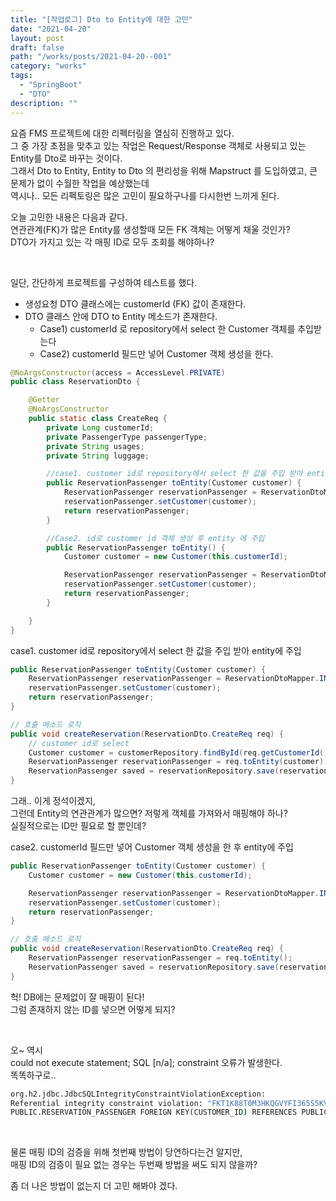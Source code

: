 ```yaml
---
title: "[작업로그] Dto to Entity에 대한 고민"
date: "2021-04-20"
layout: post
draft: false
path: "/works/posts/2021-04-20--001"
category: "works"
tags:
  - "SpringBoot"
  - "DTO"
description: ""
---
```


요즘 FMS 프로젝트에 대한 리펙터링을 열심히 진행하고 있다.  
그 중 가장 초점을 맞추고 있는 작업은 Request/Response 객체로 사용되고 있는 Entity를 Dto로 바꾸는 것이다.  
그래서 Dto to Entity, Entity to Dto 의 편리성을 위해 Mapstruct 를 도입하였고, 큰 문제가 없이 수월한 작업을 예상했는데  
역시나.. 모든 리펙토링은 많은 고민이 필요하구나를 다시한번 느끼게 된다.  

오늘 고민한 내용은 다음과 같다.  
연관관계(FK)가 많은 Entity를 생성할때 <span class="text-mark__green">모든 FK 객체는 어떻게 채울 것인가?</span>   
DTO가 가지고 있는 <span class="text-mark__green">각 매핑 ID로 모두 조회</span>를 해야하나?  

<br>

일단, 간단하게 프로젝트를 구성하여 테스트를 했다.

- 생성요청 DTO 클래스에는 customerId (FK) 값이 존재한다.
- DTO 클래스 안에 DTO to Entity 메소드가 존재한다.
    - Case1) customerId 로 repository에서 select 한 Customer 객체를 추입받는다
    - Case2) customerId 필드만 넣어 Customer 객체 생성을 한다.

```java
@NoArgsConstructor(access = AccessLevel.PRIVATE)
public class ReservationDto {

    @Getter
    @NoArgsConstructor
    public static class CreateReq {
        private Long customerId;
        private PassengerType passengerType;
        private String usages;
        private String luggage;

        //case1. customer id로 repository에서 select 한 값을 주입 받아 entity 에 주입
        public ReservationPassenger toEntity(Customer customer) {
            ReservationPassenger reservationPassenger = ReservationDtoMapper.INSTANCE.toReservationPassengerEntity(this);
            reservationPassenger.setCustomer(customer);
            return reservationPassenger;
        }

        //Case2. id로 customer id 객체 생성 후 entity 에 주입
        public ReservationPassenger toEntity() {
            Customer customer = new Customer(this.customerId);

            ReservationPassenger reservationPassenger = ReservationDtoMapper.INSTANCE.toReservationPassengerEntity(this);
            reservationPassenger.setCustomer(customer);
            return reservationPassenger;
        }

    }
}
```


<span class="title__sub1">case1. customer id로 repository에서 select 한 값을 주입 받아 entity에 주입</span>

```java
public ReservationPassenger toEntity(Customer customer) {
    ReservationPassenger reservationPassenger = ReservationDtoMapper.INSTANCE.toReservationPassengerEntity(this);
    reservationPassenger.setCustomer(customer);
    return reservationPassenger;
}

// 호출 메소드 로직
public void createReservation(ReservationDto.CreateReq req) {
    // customer id로 select
    Customer customer = customerRepository.findById(req.getCustomerId()).orElseThrow(IllegalArgumentException::new);
    ReservationPassenger reservationPassenger = req.toEntity(customer);
    ReservationPassenger saved = reservationRepository.save(reservationPassenger);
}
```

그래.. 이게 정석이겠지,  
그런데 Entity의 연관관계가 많으면? 저렇게 객체를 가져와서 매핑해야 하나?   
실질적으로는 ID만 필요로 할 뿐인데?


<span class="title__sub1">case2. customerId 필드만 넣어 Customer 객체 생성을 한 후 entity에 주입</span>

```java
public ReservationPassenger toEntity(Customer customer) {
    Customer customer = new Customer(this.customerId);

    ReservationPassenger reservationPassenger = ReservationDtoMapper.INSTANCE.toReservationPassengerEntity(this);
    reservationPassenger.setCustomer(customer);
    return reservationPassenger;
}

// 호출 메소드 로직
public void createReservation(ReservationDto.CreateReq req) {
    ReservationPassenger reservationPassenger = req.toEntity();
    ReservationPassenger saved = reservationRepository.save(reservationPassenger);
}
```

헉! DB에는 문제없이 잘 매핑이 된다!  
그럼 존재하지 않는 ID를 넣으면 어떻게 되지?

<br>

오~ 역시  
could not execute statement; SQL [n/a]; constraint 오류가 발생한다.  
똑똑하구로..  

```cmd
org.h2.jdbc.JdbcSQLIntegrityConstraintViolationException: 
Referential integrity constraint violation: "FKT1K88T0M3HKQGVYFI365S5KV8: 
PUBLIC.RESERVATION_PASSENGER FOREIGN KEY(CUSTOMER_ID) REFERENCES PUBLIC.CUSTOMER(ID) (2)"; SQL statement:
```

<br>

물론 매핑 ID의 검증을 위해 첫번째 방법이 당연하다는건 알지만,  
매핑 ID의 검증이 필요 없는 경우는 두번째 방법을 써도 되지 않을까?  

좀 더 나은 방법이 없는지 더 고민 해봐야 겠다.
